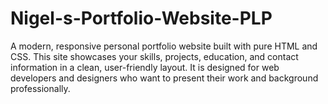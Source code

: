 # Nigel-s-Portfolio-Website-PLP
A modern, responsive personal portfolio website built with pure HTML and CSS. This site showcases your skills, projects, education, and contact information in a clean, user-friendly layout. It is designed for web developers and designers who want to present their work and background professionally.
